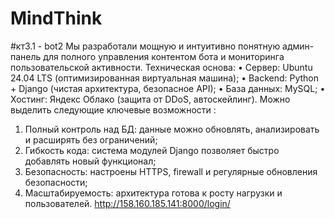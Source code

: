 # MindThink
#кт3.1 - bot2
Мы разработали мощную и интуитивно понятную админ-панель для полного управления контентом бота и мониторинга пользовательской активности. 
Техническая основа:
• Сервер: Ubuntu 24.04 LTS (оптимизированная виртуальная машина);
• Backend: Python + Django (чистая архитектура, безопасное API);
• База данных: MySQL;
• Хостинг: Яндекс Облако (защита от DDoS, автоскейлинг).
Можно выделить следующие ключевые возможности :
1.  Полный контроль над БД: данные можно обновлять, анализировать и расширять без ограничений;
2.  Гибкость кода: система модулей Django позволяет быстро добавлять новый функционал;
3.  Безопасность: настроены HTTPS, firewall и регулярные обновления безопасности;
4.  Масштабируемость: архитектура готова к росту нагрузки и пользователей.
http://158.160.185.141:8000/login/
